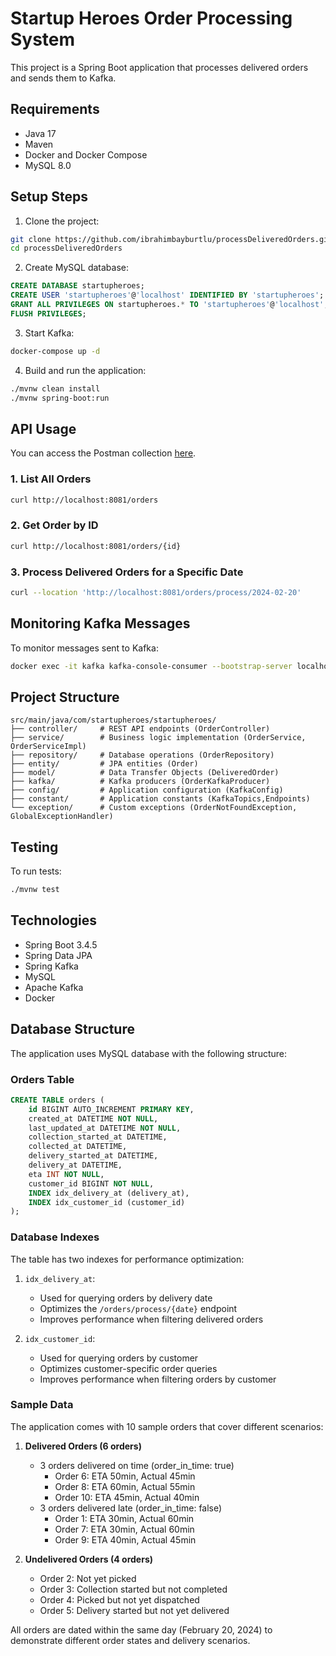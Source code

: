 # Startup Heroes Order Processing System

This project is a Spring Boot application that processes delivered orders and sends them to Kafka.

## Requirements

- Java 17
- Maven
- Docker and Docker Compose
- MySQL 8.0

## Setup Steps

1. Clone the project:
```bash
git clone https://github.com/ibrahimbayburtlu/processDeliveredOrders.git
cd processDeliveredOrders
```

2. Create MySQL database:
```sql
CREATE DATABASE startupheroes;
CREATE USER 'startupheroes'@'localhost' IDENTIFIED BY 'startupheroes';
GRANT ALL PRIVILEGES ON startupheroes.* TO 'startupheroes'@'localhost';
FLUSH PRIVILEGES;
```

3. Start Kafka:
```bash
docker-compose up -d
```

4. Build and run the application:
```bash
./mvnw clean install
./mvnw spring-boot:run
```

## API Usage

You can access the Postman collection [here](https://www.postman.co/workspace/My-Workspace~7dccbd6a-2662-4207-844c-851c8075a9f9/collection/43250738-f85e51d6-690d-4eb7-b08d-816e7be323c6?action=share&creator=43250738).

### 1. List All Orders
```bash
curl http://localhost:8081/orders
```

### 2. Get Order by ID
```bash
curl http://localhost:8081/orders/{id}
```

### 3. Process Delivered Orders for a Specific Date
```bash
curl --location 'http://localhost:8081/orders/process/2024-02-20'
```

## Monitoring Kafka Messages

To monitor messages sent to Kafka:
```bash
docker exec -it kafka kafka-console-consumer --bootstrap-server localhost:9092 --topic order_delivery_statistics --from-beginning
```

## Project Structure

```
src/main/java/com/startupheroes/startupheroes/
├── controller/     # REST API endpoints (OrderController)
├── service/        # Business logic implementation (OrderService, OrderServiceImpl)
├── repository/     # Database operations (OrderRepository)
├── entity/         # JPA entities (Order)
├── model/          # Data Transfer Objects (DeliveredOrder)
├── kafka/          # Kafka producers (OrderKafkaProducer)
├── config/         # Application configuration (KafkaConfig)
├── constant/       # Application constants (KafkaTopics,Endpoints)
└── exception/      # Custom exceptions (OrderNotFoundException, GlobalExceptionHandler)
```

## Testing

To run tests:
```bash
./mvnw test
```

## Technologies

- Spring Boot 3.4.5
- Spring Data JPA
- Spring Kafka
- MySQL
- Apache Kafka
- Docker

## Database Structure

The application uses MySQL database with the following structure:

### Orders Table
```sql
CREATE TABLE orders (
    id BIGINT AUTO_INCREMENT PRIMARY KEY,
    created_at DATETIME NOT NULL,
    last_updated_at DATETIME NOT NULL,
    collection_started_at DATETIME,
    collected_at DATETIME,
    delivery_started_at DATETIME,
    delivery_at DATETIME,
    eta INT NOT NULL,
    customer_id BIGINT NOT NULL,
    INDEX idx_delivery_at (delivery_at),
    INDEX idx_customer_id (customer_id)
);
```

### Database Indexes
The table has two indexes for performance optimization:

1. `idx_delivery_at`: 
   - Used for querying orders by delivery date
   - Optimizes the `/orders/process/{date}` endpoint
   - Improves performance when filtering delivered orders

2. `idx_customer_id`:
   - Used for querying orders by customer
   - Optimizes customer-specific order queries
   - Improves performance when filtering orders by customer

### Sample Data
The application comes with 10 sample orders that cover different scenarios:

1. **Delivered Orders (6 orders)**
   - 3 orders delivered on time (order_in_time: true)
     - Order 6: ETA 50min, Actual 45min
     - Order 8: ETA 60min, Actual 55min
     - Order 10: ETA 45min, Actual 40min
   - 3 orders delivered late (order_in_time: false)
     - Order 1: ETA 30min, Actual 60min
     - Order 7: ETA 30min, Actual 60min
     - Order 9: ETA 40min, Actual 45min

2. **Undelivered Orders (4 orders)**
   - Order 2: Not yet picked
   - Order 3: Collection started but not completed
   - Order 4: Picked but not yet dispatched
   - Order 5: Delivery started but not yet delivered

All orders are dated within the same day (February 20, 2024) to demonstrate different order states and delivery scenarios.
